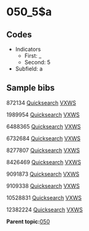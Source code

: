 # 050\_5$a

## Codes

-   Indicators
    -   First: \_
    -   Second: 5
-   Subfield: a

## Sample bibs

872134 [Quicksearch](https://search.library.yale.edu/catalog/872134) [VXWS](http://prodorbis.library.yale.edu:7014/vxws/GetHoldingsService?bibId=872134)

1989954 [Quicksearch](https://search.library.yale.edu/catalog/1989954) [VXWS](http://prodorbis.library.yale.edu:7014/vxws/GetHoldingsService?bibId=1989954)

6488365 [Quicksearch](https://search.library.yale.edu/catalog/6488365) [VXWS](http://prodorbis.library.yale.edu:7014/vxws/GetHoldingsService?bibId=6488365)

6732684 [Quicksearch](https://search.library.yale.edu/catalog/6732684) [VXWS](http://prodorbis.library.yale.edu:7014/vxws/GetHoldingsService?bibId=6732684)

8277807 [Quicksearch](https://search.library.yale.edu/catalog/8277807) [VXWS](http://prodorbis.library.yale.edu:7014/vxws/GetHoldingsService?bibId=8277807)

8426469 [Quicksearch](https://search.library.yale.edu/catalog/8426469) [VXWS](http://prodorbis.library.yale.edu:7014/vxws/GetHoldingsService?bibId=8426469)

9091873 [Quicksearch](https://search.library.yale.edu/catalog/9091873) [VXWS](http://prodorbis.library.yale.edu:7014/vxws/GetHoldingsService?bibId=9091873)

9109338 [Quicksearch](https://search.library.yale.edu/catalog/9109338) [VXWS](http://prodorbis.library.yale.edu:7014/vxws/GetHoldingsService?bibId=9109338)

10528831 [Quicksearch](https://search.library.yale.edu/catalog/10528831) [VXWS](http://prodorbis.library.yale.edu:7014/vxws/GetHoldingsService?bibId=10528831)

12382224 [Quicksearch](https://search.library.yale.edu/catalog/12382224) [VXWS](http://prodorbis.library.yale.edu:7014/vxws/GetHoldingsService?bibId=12382224)

**Parent topic:**[050](../../tags/050/050.md)

